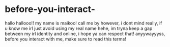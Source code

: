 # before-you-interact-
hallo hallooo!! my name is maikoo! call me by however, i dont mind really, if u know me irl just avoid using my real name hehe, im tryna keep a gap between my irl identity and online, i hope ya can respect that! anyywayyyss, before you interact with me, make sure to read this terms!
